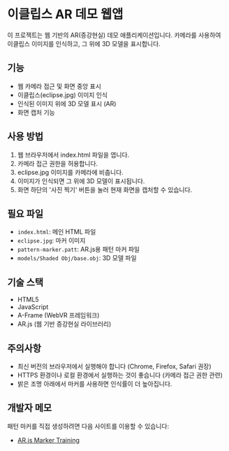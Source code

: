 # 이클립스 AR 데모 웹앱

이 프로젝트는 웹 기반의 AR(증강현실) 데모 애플리케이션입니다. 카메라를 사용하여 이클립스 이미지를 인식하고, 그 위에 3D 모델을 표시합니다.

## 기능

- 웹 카메라 접근 및 화면 중앙 표시
- 이클립스(eclipse.jpg) 이미지 인식
- 인식된 이미지 위에 3D 모델 표시 (AR)
- 화면 캡처 기능

## 사용 방법

1. 웹 브라우저에서 index.html 파일을 엽니다.
2. 카메라 접근 권한을 허용합니다.
3. eclipse.jpg 이미지를 카메라에 비춥니다.
4. 이미지가 인식되면 그 위에 3D 모델이 표시됩니다.
5. 화면 하단의 '사진 찍기' 버튼을 눌러 현재 화면을 캡처할 수 있습니다.

## 필요 파일

- `index.html`: 메인 HTML 파일
- `eclipse.jpg`: 마커 이미지
- `pattern-marker.patt`: AR.js용 패턴 마커 파일
- `models/Shaded Obj/base.obj`: 3D 모델 파일

## 기술 스택

- HTML5
- JavaScript
- A-Frame (WebVR 프레임워크)
- AR.js (웹 기반 증강현실 라이브러리)

## 주의사항

- 최신 버전의 브라우저에서 실행해야 합니다 (Chrome, Firefox, Safari 권장)
- HTTPS 환경이나 로컬 환경에서 실행하는 것이 좋습니다 (카메라 접근 권한 관련)
- 밝은 조명 아래에서 마커를 사용하면 인식률이 더 높아집니다.

## 개발자 메모

패턴 마커를 직접 생성하려면 다음 사이트를 이용할 수 있습니다:
- [AR.js Marker Training](https://jeromeetienne.github.io/AR.js/three.js/examples/marker-training/examples/generator.html) 